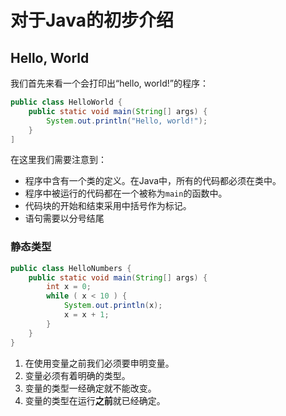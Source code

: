 # 对于Java的初步介绍

## Hello, World

我们首先来看一个会打印出“hello, world!”的程序：

```java
public class HelloWorld {
	public static void main(String[] args) {
		System.out.println("Hello, world!");
	}
]
```

在这里我们需要注意到：

* 程序中含有一个类的定义。在Java中，所有的代码都必须在类中。
* 程序中被运行的代码都在一个被称为`main`​的函数中。
* 代码块的开始和结束采用中括号作为标记。
* 语句需要以分号结尾

### 静态类型

```java
public class HelloNumbers {
	public static void main(String[] args) {
		int x = 0;
		while ( x < 10 ) {
			System.out.println(x);
			x = x + 1;
		}
	}
}
```

1. 在使用变量之前我们必须要申明变量。
2. 变量必须有着明确的类型。
3. 变量的类型一经确定就不能改变。
4. 变量的类型在运行**之前**​就已经确定。

‍

‍
